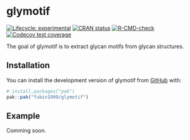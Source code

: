 
<!-- README.md is generated from README.Rmd. Please edit that file -->

# glymotif

<!-- badges: start -->

[![Lifecycle:
experimental](https://img.shields.io/badge/lifecycle-experimental-orange.svg)](https://lifecycle.r-lib.org/articles/stages.html#experimental)
[![CRAN
status](https://www.r-pkg.org/badges/version/glymotif)](https://CRAN.R-project.org/package=glymotif)
[![R-CMD-check](https://github.com/fubin1999/glymotif/actions/workflows/R-CMD-check.yaml/badge.svg)](https://github.com/fubin1999/glymotif/actions/workflows/R-CMD-check.yaml)
[![Codecov test
coverage](https://codecov.io/gh/fubin1999/glymotif/graph/badge.svg)](https://app.codecov.io/gh/fubin1999/glymotif)
<!-- badges: end -->

The goal of glymotif is to extract glycan motifs from glycan structures.

## Installation

You can install the development version of glymotif from
[GitHub](https://github.com/) with:

``` r
# install.packages("pak")
pak::pak("fubin1999/glymotif")
```

## Example

Comming soon.
